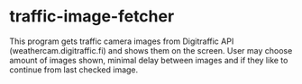 # traffic-image-fetcher
This program gets traffic camera images from Digitraffic API (weathercam.digitraffic.fi) and shows them on the screen. User may choose amount of images shown, minimal delay between images and if they like to continue from last checked image. 
